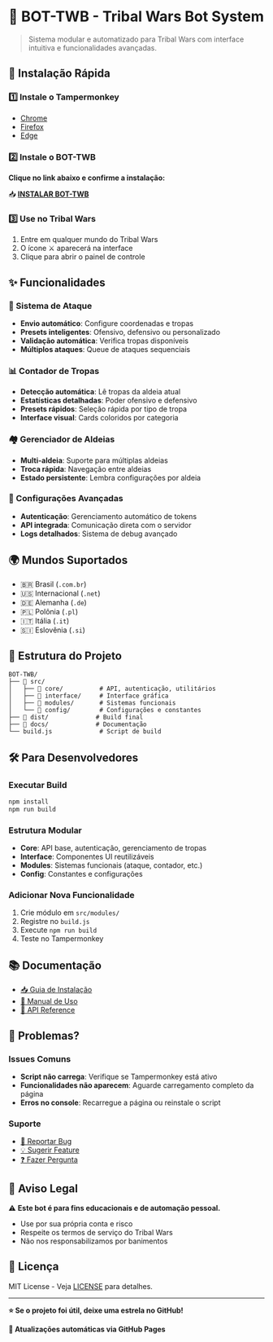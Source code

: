 # 🏰 BOT-TWB - Tribal Wars Bot System

> Sistema modular e automatizado para Tribal Wars com interface intuitiva e funcionalidades avançadas.

## 🚀 Instalação Rápida

### 1️⃣ Instale o Tampermonkey
- [Chrome](https://chrome.google.com/webstore/detail/tampermonkey/dhdgffkkebhmkfjojejmpbldmpobfkfo)
- [Firefox](https://addons.mozilla.org/en-US/firefox/addon/tampermonkey/)
- [Edge](https://microsoftedge.microsoft.com/addons/detail/tampermonkey/iikmkjmpaadaobahmlepeloendndfphd)

### 2️⃣ Instale o BOT-TWB
**Clique no link abaixo e confirme a instalação:**

📥 **[INSTALAR BOT-TWB](https://Pelegriinoo.github.io/BOT-TWB/dist/bot-twb.user.js)**

### 3️⃣ Use no Tribal Wars
1. Entre em qualquer mundo do Tribal Wars
2. O ícone ⚔️ aparecerá na interface
3. Clique para abrir o painel de controle

## ✨ Funcionalidades

### 🎯 Sistema de Ataque
- **Envio automático**: Configure coordenadas e tropas
- **Presets inteligentes**: Ofensivo, defensivo ou personalizado
- **Validação automática**: Verifica tropas disponíveis
- **Múltiplos ataques**: Queue de ataques sequenciais

### 📊 Contador de Tropas
- **Detecção automática**: Lê tropas da aldeia atual
- **Estatísticas detalhadas**: Poder ofensivo e defensivo
- **Presets rápidos**: Seleção rápida por tipo de tropa
- **Interface visual**: Cards coloridos por categoria

### 🏘️ Gerenciador de Aldeias
- **Multi-aldeia**: Suporte para múltiplas aldeias
- **Troca rápida**: Navegação entre aldeias
- **Estado persistente**: Lembra configurações por aldeia

### 🔧 Configurações Avançadas
- **Autenticação**: Gerenciamento automático de tokens
- **API integrada**: Comunicação direta com o servidor
- **Logs detalhados**: Sistema de debug avançado

## 🌍 Mundos Suportados

- 🇧🇷 Brasil (`.com.br`)
- 🇺🇸 Internacional (`.net`)
- 🇩🇪 Alemanha (`.de`)
- 🇵🇱 Polônia (`.pl`)
- 🇮🇹 Itália (`.it`)
- 🇸🇮 Eslovênia (`.si`)

## 📁 Estrutura do Projeto

```
BOT-TWB/
├── 📁 src/
│   ├── 📁 core/          # API, autenticação, utilitários
│   ├── 📁 interface/     # Interface gráfica
│   ├── 📁 modules/       # Sistemas funcionais
│   └── 📁 config/        # Configurações e constantes
├── 📁 dist/             # Build final
├── 📁 docs/             # Documentação
└── build.js             # Script de build
```

## 🛠️ Para Desenvolvedores

### Executar Build
```bash
npm install
npm run build
```

### Estrutura Modular
- **Core**: API base, autenticação, gerenciamento de tropas
- **Interface**: Componentes UI reutilizáveis
- **Modules**: Sistemas funcionais (ataque, contador, etc.)
- **Config**: Constantes e configurações

### Adicionar Nova Funcionalidade
1. Crie módulo em `src/modules/`
2. Registre no `build.js`
3. Execute `npm run build`
4. Teste no Tampermonkey

## 📚 Documentação

- [📥 Guia de Instalação](docs/installation.md)
- [📖 Manual de Uso](docs/usage.md)
- [🔧 API Reference](docs/api.md)

## 🐛 Problemas?

### Issues Comuns
- **Script não carrega**: Verifique se Tampermonkey está ativo
- **Funcionalidades não aparecem**: Aguarde carregamento completo da página
- **Erros no console**: Recarregue a página ou reinstale o script

### Suporte
- [🐛 Reportar Bug](https://github.com/Pelegriinoo/BOT-TWB/issues)
- [💡 Sugerir Feature](https://github.com/Pelegriinoo/BOT-TWB/issues)
- [❓ Fazer Pergunta](https://github.com/Pelegriinoo/BOT-TWB/discussions)

## 🚨 Aviso Legal

⚠️ **Este bot é para fins educacionais e de automação pessoal.**
- Use por sua própria conta e risco
- Respeite os termos de serviço do Tribal Wars
- Não nos responsabilizamos por banimentos

## 📄 Licença

MIT License - Veja [LICENSE](LICENSE) para detalhes.

---

**⭐ Se o projeto foi útil, deixe uma estrela no GitHub!**

**🔄 Atualizações automáticas via GitHub Pages**